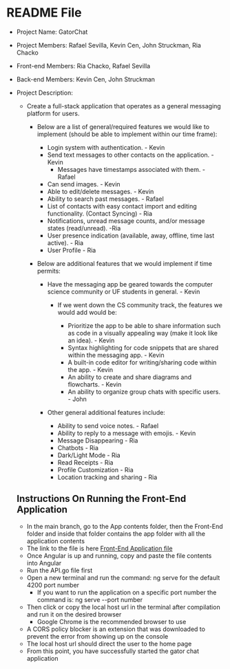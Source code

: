 # README File

- Project Name: GatorChat

- Project Members: Rafael Sevilla, Kevin Cen, John Struckman, Ria Chacko

- Front-end Members: Ria Chacko, Rafael Sevilla

- Back-end Members: Kevin Cen, John Struckman

- Project Description:

  - Create a full-stack application that operates as a general messaging platform for users.

    - Below are a list of general/required features we would like to implement (should be able to implement within our time frame):

      - Login system with authentication. - Kevin
      - Send text messages to other contacts on the application. - Kevin
        - Messages have timestamps associated with them. - Rafael
      - Can send images. - Kevin
      - Able to edit/delete messages. - Kevin
      - Ability to search past messages. - Rafael
      - List of contacts with easy contact import and editing functionality. (Contact Syncing) - Ria
      - Notifications, unread message counts, and/or message states (read/unread). -Ria
      - User presence indication (available, away, offline, time last active). - Ria
      - User Profile - Ria

    - Below are additional features that we would implement if time permits:

      - Have the messaging app be geared towards the computer science community or UF students in general. - Kevin

        - If we went down the CS community track, the features we would add would be:

          - Prioritize the app to be able to share information such as code in a visually appealing way (make it look like an idea). - Kevin
          - Syntax highlighting for code snippets that are shared within the messaging app. - Kevin
          - A built-in code editor for writing/sharing code within the app. - Kevin
          - An ability to create and share diagrams and flowcharts. - Kevin
          - An ability to organize group chats with specific users. - John

      - Other general additional features include:

        - Ability to send voice notes. - Rafael
        - Ability to reply to a message with emojis. - Kevin
        - Message Disappearing - Ria
        - Chatbots - Ria
        - Dark/Light Mode - Ria
        - Read Receipts - Ria
        - Profile Customization - Ria
        - Location tracking and sharing - Ria
        
        
  ## Instructions On Running the Front-End Application
    - In the main branch, go to the App contents folder, then the Front-End folder and inside that folder contains the app folder with all the application contents
     - The link to the file is here <a href="https://github.com/SWEGroup39/GatorChatApp/tree/main/App_Contents/FrontEnd">Front-End Application file<a>
    - Once Angular is up and running, copy and paste the file contents into Angular
    - Run the API.go file first
    - Open a new terminal and run the command: ng serve for the default 4200 port number
      - If you want to run the application on a specific port number the command is: ng serve --port number
    - Then click or copy the local host url in the terminal after compilation and run it on the desired browser
      - Google Chrome is the recommended browser to use
    - A CORS policy blocker is an extension that was downloaded to prevent the error from showing up on the console
    - The local host url should direct the user to the home page
    - From this point, you have successfully started the gator chat application





 
